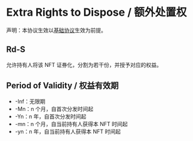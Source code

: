 # Extra Rights to Dispose / 额外处置权

声明：本协议生效以[基础协议](basic.md)生效为前提。

## Rd-S

允许持有人将该 NFT 证券化，分割为若干份，并授予对应的权益。

## Period of Validity / 权益有效期

- -Inf：无限期
- -Mn：n 个月，自首次分发时间起
- -Yn：n 年，自首次分发时间起
- -mn：n 个月，自当前持有人获得本 NFT 时间起
- -yn：n 年，自当前持有人获得本 NFT 时间起